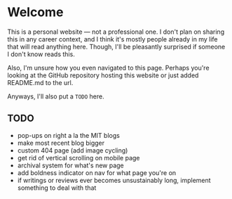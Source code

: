 # Welcome

This is a personal website — not a professional one. I don't plan on sharing this in any career context, and I think it's mostly people already in my life that will read anything here. Though, I'll be pleasantly surprised if someone I don't know reads this.

Also, I'm unsure how you even navigated to this page. Perhaps you're looking at the GitHub repository hosting this website or just added README.md to the url.

Anyways, I'll also put a `TODO` here.

## TODO

- pop-ups on right a la the MIT blogs
- make most recent blog bigger
- custom 404 page (add image cycling)
- get rid of vertical scrolling on mobile page
- archival system for what's new page
- add boldness indicator on nav for what page you're on
- if writings or reviews ever becomes unsustainably long, implement something to deal with that